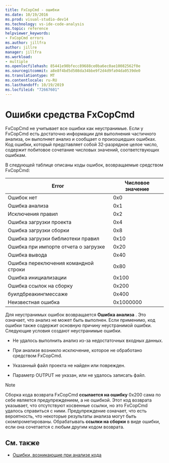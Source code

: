 ```yaml
---
title: FxCopCmd - ошибки
ms.date: 10/19/2016
ms.prod: visual-studio-dev14
ms.technology: vs-ide-code-analysis
ms.topic: reference
helpviewer_keywords:
- FxCopCmd errors
ms.author: jillfra
author: jillre
manager: jillfra
ms.workload:
- multiple
ms.openlocfilehash: 85441e90bfecc89688ce0ba6ec0ae10082562f0e
ms.sourcegitcommit: a8e8f4bd5d508da34bbe9f2d4d9fa94da0539de0
ms.translationtype: MT
ms.contentlocale: ru-RU
ms.lasthandoff: 10/19/2019
ms.locfileid: "72667601"
---
```

# <a name="fxcopcmd-tool-errors"></a>Ошибки средства FxCopCmd

FxCopCmd не учитывает все ошибки как неустранимые. Если у FxCopCmd есть достаточно информации для выполнения частичного анализа, он выполняет анализ и сообщает о произошедших ошибках. Код ошибки, который представляет собой 32-разрядное целое число, содержит побитовое сочетание числовых значений, соответствующих ошибкам.

В следующей таблице описаны коды ошибок, возвращаемые средством FxCopCmd:

|Error|Числовое значение|
|-----------|-------------------|
|Ошибок нет|0x0|
|Ошибка анализа|0x1|
|Исключения правил|0x2|
|Ошибка загрузки проекта|0x4|
|Ошибка загрузки сборки|0x8|
|Ошибка загрузки библиотеки правил|0x10|
|Ошибка при импорте отчета о загрузке|0x20|
|Ошибка вывода|0x40|
|Ошибка переключения командной строки|0x80|
|Ошибка инициализации|0x100|
|Ошибка ссылок на сборку|0x200|
|буилдбреакингмессаже|0x400|
|Неизвестная ошибка|0x1000000|

Для неустранимых ошибок возвращается **Ошибка анализа** . Это означает, что анализ не может быть выполнен. Если применимо, код ошибки также содержит основную причину неустранимой ошибки. Следующие условия создают неустранимые ошибки.

- Не удалось выполнить анализ из-за недостаточных входных данных.

- При анализе возникло исключение, которое не обработано средством FxCopCmd.

- Указанный файл проекта не найден или поврежден.

- Параметр OUTPUT не указан, или не удалось записать файл.

> [!NOTE]
> Сборка кода возврата FxCopCmd **ссылается на ошибку** 0x200 сама по себе является предупреждением, а не ошибкой. Этот код возврата указывает, что отсутствуют косвенные ссылки, но это FxCopCmd удалось справиться с ними. Предупреждение означает, что есть вероятность, что некоторые результаты анализа могут быть скомпрометированы. Обрабатывать **ссылки на сборки** в виде ошибки, если она сочетается с любым другим кодом возврата.

## <a name="see-also"></a>См. также

- [Ошибки, возникающие при анализе кода](../code-quality/code-analysis-application-errors.md)
